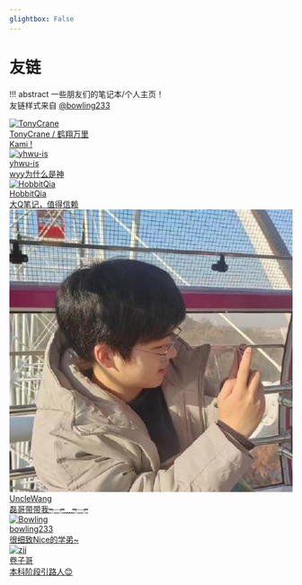 ```yaml
---
glightbox: False
---
```


# 友链

!!! abstract
    一些朋友们的笔记本/个人主页！  
    友链样式来自 [@bowling233](https://github.com/bowling233)

<div class="flink-list">


<div class="flink-list-item">
    <a href="https://note.tonycrane.cc/" title="TonyCrane" target="_blank">
        <div class="flink-item-icon">
            <img src="https://cdn.bowling233.top/note/avatar/tonycrane.jpeg" alt="TonyCrane">
        </div>
        <div class="flink-item-name">TonyCrane / 鹤翔万里</div>
        <div class="flink-item-desc">Kami !</div>
    </a>
</div>


<div class="flink-list-item">
    <a href="https://yhwu-is.github.io/Notes/" title="yhwu-is" target="_blank">
        <div class="flink-item-icon">
            <img src="https://cdn.bowling233.top/note/avatar/yhwu_is.jpg" alt="yhwu-is">
        </div>
        <div class="flink-item-name">yhwu-is</div>
        <div class="flink-item-desc">wyy为什么是神</div>
    </a>
</div>

<div class="flink-list-item">
    <a href="https://note.hobbitqia.cc/" title="HobbitQia" target="_blank">
        <div class="flink-item-icon">
            <img src="https://cdn.bowling233.top/note/avatar/hobbitqia.ico" alt="HobbitQia">
        </div>
        <div class="flink-item-name">HobbitQia</div>
        <div class="flink-item-desc">大Q笔记，值得信赖</div>
    </a>
</div>

<div class="flink-list-item">
    <a href="https://github.com/Unc1eW4ng" title="UncleWang" target="_blank">
        <div class="flink-item-icon">
            <img src="https://github.com/DaViD-Pigeon/notebook/blob/master/images/unclewang.jpg" alt="UncleWang">
        </div>
        <div class="flink-item-name">UncleWang</div>
        <div class="flink-item-desc">磊哥带带我┭┮﹏┭┮</div>
    </a>
</div>

<div class="flink-list-item">
    <a href="https://note.bowling233.top/" title="Bowling's TechStack" target="_blank">
        <div class="flink-item-icon">
            <img src="https://cdn.tonycrane.cc/note/friends/bowling.jpeg" alt="Bowling">
        </div>
        <div class="flink-item-name">bowling233</div>
        <div class="flink-item-desc">很细致Nice的学弟~</div>
    </a>
</div>


<div class="flink-list-item">
    <a href="https://zhoutimemachine.github.io/note/" title="Zhou TimeMachine" target="_blank">
        <div class="flink-item-icon">
            <img src="https://github.com/DaViD-Pigeon/notebook/blob/master/images/zjj.jpg" alt="zjj">
        </div>
        <div class="flink-item-name">卷子哥</div>
        <div class="flink-item-desc">本科阶段引路人😊</div>
    </a>
</div>

</div>
